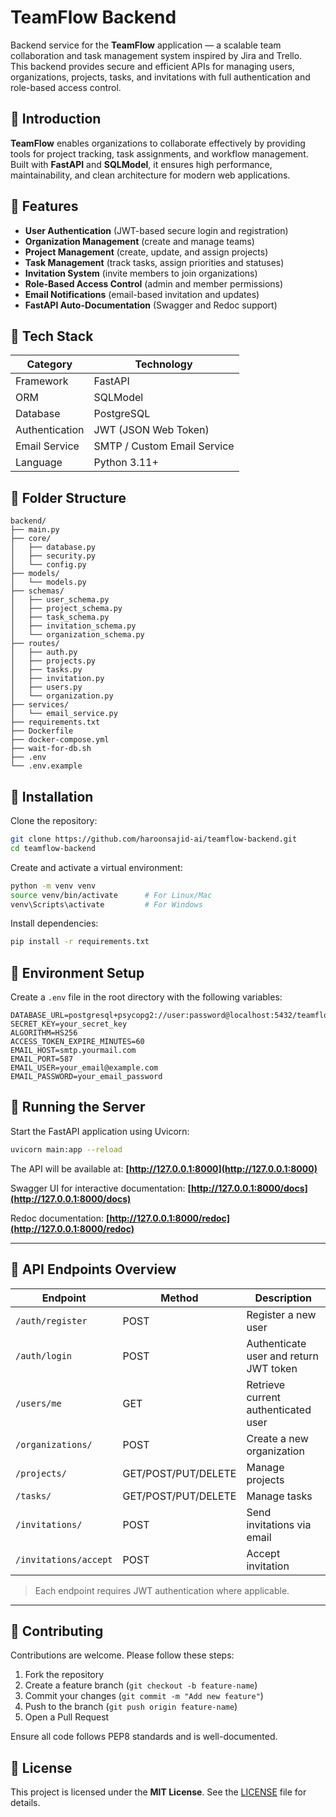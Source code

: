 # TeamFlow Backend

Backend service for the **TeamFlow** application — a scalable team collaboration and task management system inspired by Jira and Trello.  
This backend provides secure and efficient APIs for managing users, organizations, projects, tasks, and invitations with full authentication and role-based access control.



## 🔹 Introduction

**TeamFlow** enables organizations to collaborate effectively by providing tools for project tracking, task assignments, and workflow management.  
Built with **FastAPI** and **SQLModel**, it ensures high performance, maintainability, and clean architecture for modern web applications.



## 🔹 Features

- **User Authentication** (JWT-based secure login and registration)
- **Organization Management** (create and manage teams)
- **Project Management** (create, update, and assign projects)
- **Task Management** (track tasks, assign priorities and statuses)
- **Invitation System** (invite members to join organizations)
- **Role-Based Access Control** (admin and member permissions)
- **Email Notifications** (email-based invitation and updates)
- **FastAPI Auto-Documentation** (Swagger and Redoc support)



## 🔹 Tech Stack

| Category | Technology |
|-----------|-------------|
| Framework | FastAPI |
| ORM | SQLModel |
| Database | PostgreSQL |
| Authentication | JWT (JSON Web Token) |
| Email Service | SMTP / Custom Email Service |
| Language | Python 3.11+ |



## 🔹 Folder Structure

```
backend/
├── main.py
├── core/
│   ├── database.py
│   ├── security.py
│   └── config.py
├── models/
│   └── models.py
├── schemas/
│   ├── user_schema.py
│   ├── project_schema.py
│   ├── task_schema.py
│   ├── invitation_schema.py
│   └── organization_schema.py
├── routes/
│   ├── auth.py
│   ├── projects.py
│   ├── tasks.py
│   ├── invitation.py
│   ├── users.py
│   └── organization.py
├── services/
│   └── email_service.py
├── requirements.txt
├── Dockerfile
├── docker-compose.yml
├── wait-for-db.sh
├── .env
└── .env.example

````



## 🔹 Installation

Clone the repository:

```bash
git clone https://github.com/haroonsajid-ai/teamflow-backend.git
cd teamflow-backend
````

Create and activate a virtual environment:

```bash
python -m venv venv
source venv/bin/activate      # For Linux/Mac
venv\Scripts\activate         # For Windows
```

Install dependencies:

```bash
pip install -r requirements.txt
```



## 🔹 Environment Setup

Create a `.env` file in the root directory with the following variables:

```
DATABASE_URL=postgresql+psycopg2://user:password@localhost:5432/teamflow_db
SECRET_KEY=your_secret_key
ALGORITHM=HS256
ACCESS_TOKEN_EXPIRE_MINUTES=60
EMAIL_HOST=smtp.yourmail.com
EMAIL_PORT=587
EMAIL_USER=your_email@example.com
EMAIL_PASSWORD=your_email_password
```



## 🔹 Running the Server

Start the FastAPI application using Uvicorn:

```bash
uvicorn main:app --reload
```

The API will be available at:
**[http://127.0.0.1:8000](http://127.0.0.1:8000)**

Swagger UI for interactive documentation:
**[http://127.0.0.1:8000/docs](http://127.0.0.1:8000/docs)**

Redoc documentation:
**[http://127.0.0.1:8000/redoc](http://127.0.0.1:8000/redoc)**

---

## 🔹 API Endpoints Overview

| Endpoint              | Method              | Description                            |
| --------------------- | ------------------- | -------------------------------------- |
| `/auth/register`      | POST                | Register a new user                    |
| `/auth/login`         | POST                | Authenticate user and return JWT token |
| `/users/me`           | GET                 | Retrieve current authenticated user    |
| `/organizations/`     | POST                | Create a new organization              |
| `/projects/`          | GET/POST/PUT/DELETE | Manage projects                        |
| `/tasks/`             | GET/POST/PUT/DELETE | Manage tasks                           |
| `/invitations/`       | POST                | Send invitations via email             |
| `/invitations/accept` | POST                | Accept invitation                      |

> Each endpoint requires JWT authentication where applicable.

---

## 🔹 Contributing

Contributions are welcome. Please follow these steps:

1. Fork the repository
2. Create a feature branch (`git checkout -b feature-name`)
3. Commit your changes (`git commit -m "Add new feature"`)
4. Push to the branch (`git push origin feature-name`)
5. Open a Pull Request

Ensure all code follows PEP8 standards and is well-documented.



## 🔹 License

This project is licensed under the **MIT License**.
See the [LICENSE](LICENSE) file for details.
